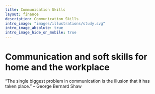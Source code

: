 ```yaml
---
title: Communication Skills
layout: finance
description: Communication Skills
intro_image: "images/illustrations/study.svg"
intro_image_absolute: true
intro_image_hide_on_mobile: true
---
```


# Communication and soft skills for home and the workplace

“The single biggest problem in communication is the illusion that it has taken place.” – George Bernard Shaw
